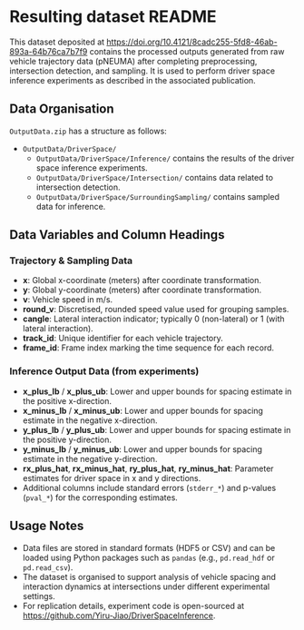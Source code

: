 # Resulting dataset README

This dataset deposited at <https://doi.org/10.4121/8cadc255-5fd8-46ab-893a-64b76ca7b7f9> contains the processed outputs generated from raw vehicle trajectory data (pNEUMA) after completing preprocessing, intersection detection, and sampling. It is used to perform driver space inference experiments as described in the associated publication.

## Data Organisation

`OutputData.zip` has a structure as follows:
- `OutputData/DriverSpace/`
  - `OutputData/DriverSpace/Inference/` contains the results of the driver space inference experiments.
  - `OutputData/DriverSpace/Intersection/` contains data related to intersection detection.
  - `OutputData/DriverSpace/SurroundingSampling/` contains sampled data for inference.

## Data Variables and Column Headings

### Trajectory & Sampling Data
- **x**: Global x-coordinate (meters) after coordinate transformation.
- **y**: Global y-coordinate (meters) after coordinate transformation.
- **v**: Vehicle speed in m/s.
- **round_v**: Discretised, rounded speed value used for grouping samples.
- **cangle**: Lateral interaction indicator; typically 0 (non-lateral) or 1 (with lateral interaction).
- **track_id**: Unique identifier for each vehicle trajectory.
- **frame_id**: Frame index marking the time sequence for each record.

### Inference Output Data (from experiments)
- **x_plus_lb** / **x_plus_ub**: Lower and upper bounds for spacing estimate in the positive x-direction.
- **x_minus_lb** / **x_minus_ub**: Lower and upper bounds for spacing estimate in the negative x-direction.
- **y_plus_lb** / **y_plus_ub**: Lower and upper bounds for spacing estimate in the positive y-direction.
- **y_minus_lb** / **y_minus_ub**: Lower and upper bounds for spacing estimate in the negative y-direction.
- **rx_plus_hat**, **rx_minus_hat**, **ry_plus_hat**, **ry_minus_hat**: Parameter estimates for driver space in x and y directions.
- Additional columns include standard errors (`stderr_*`) and p-values (`pval_*`) for the corresponding estimates.

## Usage Notes

- Data files are stored in standard formats (HDF5 or CSV) and can be loaded using Python packages such as `pandas` (e.g., `pd.read_hdf` or `pd.read_csv`).
- The dataset is organised to support analysis of vehicle spacing and interaction dynamics at intersections under different experimental settings.
- For replication details, experiment code is open-sourced at <https://github.com/Yiru-Jiao/DriverSpaceInference>.
